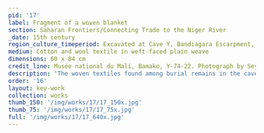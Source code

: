```yaml
---
pid: '17'
label: Fragment of a woven blanket
section: Saharan Frontiers/Connecting Trade to the Niger River
_date: 15th century
region_culture_timeperiod: Excavated at Cave Y, Bandiagara Escarpment, Tellem, Mali
medium: Cotton and wool textile in weft-faced plain weave
dimensions: 60 x 84 cm
credit_line: Musée national du Mali, Bamako, Y-74-22. Photograph by Seydou Camara
description: 'The woven textiles found among burial remains in the caves of the Bandiagara Cliffs east of Mali’s Inland Niger Delta are among the oldest surviving textiles from West Africa, with dates beginning in the eleventh century. As such, they provide important evidence for the longevity of weaving and dyeing technologies in the region. Large blanket fragments incorporate patterns shared by the Amazigh and Fulani peoples of the Sahara. The blanket itself is assembled from multiple woven bands, establishing the antiquity of a weaving technology unique to West Africa.'
order: '16'
layout: key-work
collection: works
thumb_150: '/img/works/17/17_150x.jpg'
thumb_75: '/img/works/17/17_75x.jpg'
full: '/img/works/17/17_640x.jpg'
---
```

